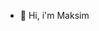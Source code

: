 - 👋 Hi, i'm Maksim


<!---
Mursulov/Mursulov is a ✨ special ✨ repository because its `README.md` (this file) appears on your GitHub profile.
You can click the Preview link to take a look at your changes.
--->

